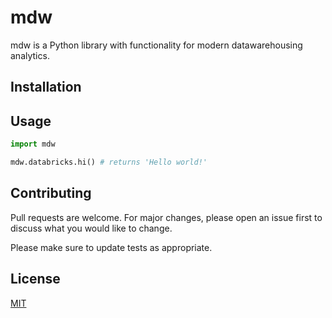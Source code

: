 # mdw

mdw is a Python library with functionality for modern datawarehousing analytics.

## Installation


## Usage

```python
import mdw

mdw.databricks.hi() # returns 'Hello world!'
```

## Contributing
Pull requests are welcome. For major changes, please open an issue first to discuss what you would like to change.

Please make sure to update tests as appropriate.

## License
[MIT](https://choosealicense.com/licenses/mit/)